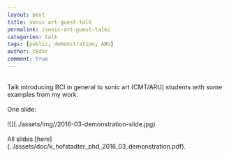 ```yaml
---
layout: post
title: sonic art guest talk
permalink: /sonic-art-guest-talk/
categories: talk
tags: [public, demonstration, ARU]
author: tEdör
comment: true
---
```

<br>
Talk introducing BCI in general to sonic art (CMT/ARU) students with some examples from my work.
<br>
<br>
One slide:
<br>
<br>
![](../assets/img//2016-03-demonstration-slide.jpg)
<br>
<br>
All slides [here](../assets/doc/k_hofstadter_phd_2016_03_demonstration.pdf).
